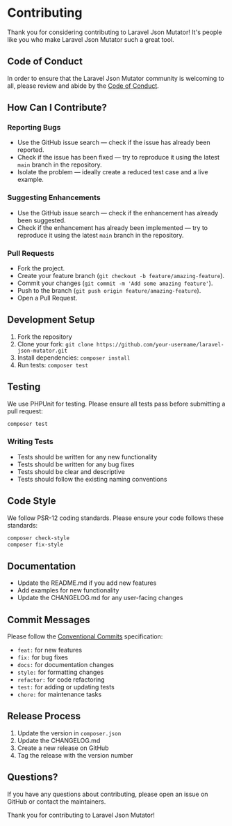 # Contributing

Thank you for considering contributing to Laravel Json Mutator! It's people like you who make Laravel Json Mutator such
a great tool.

## Code of Conduct

In order to ensure that the Laravel Json Mutator community is welcoming to all, please review and abide by
the [Code of Conduct](CODE_OF_CONDUCT.md).

## How Can I Contribute?

### Reporting Bugs

- Use the GitHub issue search — check if the issue has already been reported.
- Check if the issue has been fixed — try to reproduce it using the latest `main` branch in the repository.
- Isolate the problem — ideally create a reduced test case and a live example.

### Suggesting Enhancements

- Use the GitHub issue search — check if the enhancement has already been suggested.
- Check if the enhancement has already been implemented — try to reproduce it using the latest `main` branch in the
  repository.

### Pull Requests

- Fork the project.
- Create your feature branch (`git checkout -b feature/amazing-feature`).
- Commit your changes (`git commit -m 'Add some amazing feature'`).
- Push to the branch (`git push origin feature/amazing-feature`).
- Open a Pull Request.

## Development Setup

1. Fork the repository
2. Clone your fork: `git clone https://github.com/your-username/laravel-json-mutator.git`
3. Install dependencies: `composer install`
4. Run tests: `composer test`

## Testing

We use PHPUnit for testing. Please ensure all tests pass before submitting a pull request:

```bash
composer test
```

### Writing Tests

- Tests should be written for any new functionality
- Tests should be written for any bug fixes
- Tests should be clear and descriptive
- Tests should follow the existing naming conventions

## Code Style

We follow PSR-12 coding standards. Please ensure your code follows these standards:

```bash
composer check-style
composer fix-style
```

## Documentation

- Update the README.md if you add new features
- Add examples for new functionality
- Update the CHANGELOG.md for any user-facing changes

## Commit Messages

Please follow the [Conventional Commits](https://www.conventionalcommits.org/) specification:

- `feat:` for new features
- `fix:` for bug fixes
- `docs:` for documentation changes
- `style:` for formatting changes
- `refactor:` for code refactoring
- `test:` for adding or updating tests
- `chore:` for maintenance tasks

## Release Process

1. Update the version in `composer.json`
2. Update the CHANGELOG.md
3. Create a new release on GitHub
4. Tag the release with the version number

## Questions?

If you have any questions about contributing, please open an issue on GitHub or contact the maintainers.

Thank you for contributing to Laravel Json Mutator!

